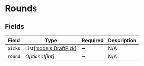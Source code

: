 # Rounds


## Fields

| Field                                            | Type                                             | Required                                         | Description                                      |
| ------------------------------------------------ | ------------------------------------------------ | ------------------------------------------------ | ------------------------------------------------ |
| `picks`                                          | List[[models.DraftPick](../models/draftpick.md)] | :heavy_minus_sign:                               | N/A                                              |
| `round`                                          | *Optional[int]*                                  | :heavy_minus_sign:                               | N/A                                              |